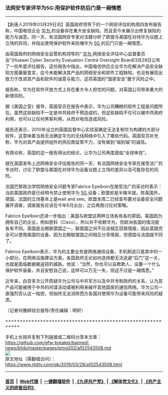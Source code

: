 ### 法网安专家评华为5G:用保护软件防后门是一厢情愿
------------------------

<div class="post_content" itemprop="articleBody">
 <p>
  【新唐人2019年03月29日讯】英国政府领导下的一个网安评估机构周四发布报告称，中国电信企业
  <a href="https://www.ntdtv.com/gb/华为.htm">
   华为
  </a>
  的设备存在重大安全缺陷，而且至今未展示出修复缺陷的能力与诚意。同一天，有法国网安专家对法媒分析了欧盟与美国在对待华为议题上立场的异同，并指出使用保护软件来防堵华为
  <a href="https://www.ntdtv.com/gb/5g.htm">
   5G
  </a>
  的后门只是一厢情愿。
 </p>
 <p>
  由英国政府的网络安全监管机构领导的“
  <a href="https://www.ntdtv.com/gb/华为.htm">
   华为
  </a>
  网络安全评估中心监督委员会”(Huawei Cyber Security Evaluation Centre Oversight Board)3月28日公布了一份年度评估报告。这份报告中指出，中国电信供应企业华为在解决产品安全缺陷方面屡屡食言，迄今未能解决其产品的网络安全和软件工程缺陷，也没有展现出致力于改进其产品和软件的诚意与能力，这将英国的“国家安全”置于风险之中。
 </p>
 <p>
  报告称，华为在软件开放方式上存在重大令人担忧的问题，对英国公司带来重大的新增风险。
 </p>
 <p>
  据《美国之音》报导，英国官员在报告中表示，华为公司糟糕的软件工程是问题所在。虽然这些缺陷不一定是中共政府干预造成的，但这些缺陷不仅可以被中共政府利用，也可以让任何黑客利用，从而对电信造成风险。
 </p>
 <p>
  报告还表示，2010年设立的英国监督中心实验室确定无法复制华为构建的大部分软件，这意味着当局无法确定华为的无线网络中引入了哪些代码。英国官员补充称，华为对其产品提供组件的供应商监管不力，没有做到“端到端”的诚信。
 </p>
 <p>
  有舆论称，英国的这一报告得出的结论，让华为公司再度面临“全球审视”。
 </p>
 <p>
  就在英国发布上述网络安全评估报告的同一天，有法国网络安全专家在接受法广的专访时，讨论了欧盟与美国在对待华为设备议题上立场的差异以及可能存在的风险。
 </p>
 <p>
  法国巴黎政治学院网络安全问题专家Fabrice Epelboin在接受法广的采访时表示：当前美国政府是已经明令禁止使用华为
  <a href="https://www.ntdtv.com/gb/5g.htm">
   5G
  </a>
  设备；欧盟却是半推半就。除英国外，德国、法国的立场基本上是wait and see。欧盟本周二已经宣布要对设备安全问题展开调查，调查报告应该在今年6月出台，之后再商讨应对策略。
 </p>
 <p>
  Fabrice Epelboin还进一步指出：美国与欧盟这两种立场各有各的原因。美国因为拥有自己的企业，例如思科（Cisco），所以并不依赖华为，但欧洲各国的情况就各有不同。英国是五眼联盟国之一，联盟国之间不应该相互窃取情报，因此英国完全可以使用美国的设备，因为五眼联盟国之间相互分享情报，但德国与法国就不同了。
 </p>
 <p>
  Fabrice Epelboin表示，华为的主要业务是网络通信设备，手机制造只是其中的一小部分。在网络设施建设方面，各国政府无论如何选择都无法逃避“后门”这一关，也就是面临数据被盗窃的威胁。他说：“当然，你也可以自欺欺人，设置一个什么保护软件装备，并且安慰自己说，这样可以万无一失，但这不过是一厢情愿。”
 </p>
 <p>
  近年来，白宫多次公开质疑华为公司与中共军方以及中共专制政府的关系，认为其产品可能被用于中共的间谍活动或被利用来破坏其他国家的通信网络。华为公司一直强烈否认这一指控，但始终无法消除西方各国对使用华为设备可能带来风险的疑虑。
 </p>
 <p>
  （记者何雅婷综合报导/责任编辑：明轩）
 </p>
 <div class="single_ad">
 </div>
</div>

+++++++++++++++++++++++++++++++++++++++++++++++++++++++++++<br/><br/>
手机上长按并复制下列链接或二维码分享本文章：<br/>
https://github.com/gfw-breaker/banned-news/blob/master/pages/prog202/a102543508.md <br/>
<a href='https://github.com/gfw-breaker/banned-news/blob/master/pages/prog202/a102543508.md'><img src='https://github.com/gfw-breaker/banned-news/blob/master/pages/prog202/a102543508.md.png'/></a> <br/>
原文地址（需翻墙访问）：https://www.ntdtv.com/gb/2019/03/28/a102543508.html


------------------------
#### [首页](https://github.com/gfw-breaker/banned-news/blob/master/README.md) &nbsp;|&nbsp; [Web代理](https://github.com/labour-camp/helloworld) &nbsp;|&nbsp; [一键翻墙软件](https://github.com/gfw-breaker/nogfw/blob/master/README.md) &nbsp;| [《九评共产党》](https://github.com/gfw-breaker/9ping.md/blob/master/README.md#九评之一评共产党是什么) | [《解体党文化》](https://github.com/gfw-breaker/jtdwh.md/blob/master/README.md) | [《共产主义的终极目的》](https://github.com/gfw-breaker/gczydzjmd.md/blob/master/README.md)

